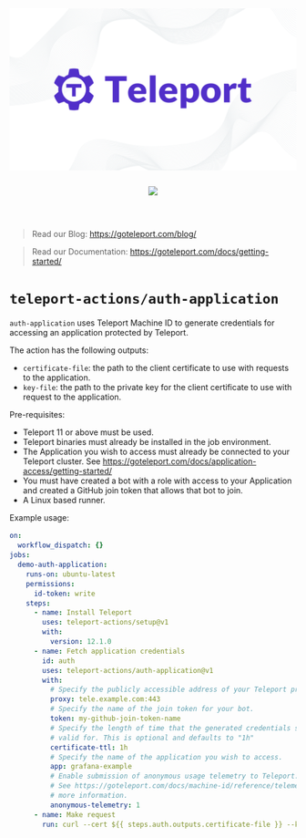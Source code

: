 <div align="center">
   <img src="https://github.com/gravitational/teleport-actions/raw/main/assets/img/readme-header.png" width=750/>
   <div align="center" style="padding: 25px">
      <a href="https://www.apache.org/licenses/LICENSE-2.0">
      <img src="https://img.shields.io/badge/Apache-2.0-red.svg" />
      </a>
   </div>
</div>
</br>

> Read our Blog: <https://goteleport.com/blog/>

> Read our Documentation: <https://goteleport.com/docs/getting-started/>

# `teleport-actions/auth-application`

`auth-application` uses Teleport Machine ID to generate credentials for
accessing an application protected by Teleport.

The action has the following outputs:

- `certificate-file`: the path to the client certificate to use with requests to
  the application.
- `key-file`: the path to the private key for the client certificate to use with
  request to the application.

Pre-requisites:

- Teleport 11 or above must be used.
- Teleport binaries must already be installed in the job environment.
- The Application you wish to access must already be connected to your Teleport
  cluster. See
  <https://goteleport.com/docs/application-access/getting-started/>
- You must have created a bot with a role with access to your Application and
  created a GitHub join token that allows that bot to join.
- A Linux based runner.

Example usage:

```yaml
on:
  workflow_dispatch: {}
jobs:
  demo-auth-application:
    runs-on: ubuntu-latest
    permissions:
      id-token: write
    steps:
      - name: Install Teleport
        uses: teleport-actions/setup@v1
        with:
          version: 12.1.0
      - name: Fetch application credentials
        id: auth
        uses: teleport-actions/auth-application@v1
        with:
          # Specify the publicly accessible address of your Teleport proxy.
          proxy: tele.example.com:443
          # Specify the name of the join token for your bot.
          token: my-github-join-token-name
          # Specify the length of time that the generated credentials should be
          # valid for. This is optional and defaults to "1h"
          certificate-ttl: 1h
          # Specify the name of the application you wish to access.
          app: grafana-example
          # Enable submission of anonymous usage telemetry to Teleport.
          # See https://goteleport.com/docs/machine-id/reference/telemetry/ for
          # more information.
          anonymous-telemetry: 1
      - name: Make request
        run: curl --cert ${{ steps.auth.outputs.certificate-file }} --key ${{ steps.auth.outputs.key-file }} https://grafana-example.tele.example.com/api/users
```

